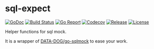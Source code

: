 # sql-expect

[![GoDoc](https://godoc.org/github.com/dakalab/sql-expect?status.svg)](https://godoc.org/github.com/dakalab/sql-expect)
[![Build Status](https://travis-ci.com/dakalab/sql-expect.svg?branch=master)](https://travis-ci.com/dakalab/sql-expect)
[![Go Report](https://goreportcard.com/badge/github.com/dakalab/sql-expect)](https://goreportcard.com/report/github.com/dakalab/sql-expect)
[![Codecov](https://codecov.io/gh/dakalab/sql-expect/branch/master/graph/badge.svg)](https://codecov.io/gh/dakalab/sql-expect)
[![Release](https://img.shields.io/github/release/dakalab/sql-expect.svg)](https://github.com/dakalab/sql-expect/releases)
[![License](https://img.shields.io/github/license/dakalab/sql-expect.svg)](https://github.com/dakalab/sql-expect)

Helper functions for sql mock.

It is a wrapper of [DATA-DOG/go-sqlmock](https://github.com/DATA-DOG/go-sqlmock) to ease your work.
